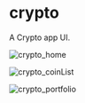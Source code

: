 # crypto

A Crypto app UI.

![crypto_home](https://user-images.githubusercontent.com/76690178/156162791-d2b3a872-1cbf-40d6-aaec-83f3346d7223.jpg)

![crypto_coinList](https://user-images.githubusercontent.com/76690178/156162802-959b5f39-6c0e-4d47-9c94-5322c1434ad2.jpg)

![crypto_portfolio](https://user-images.githubusercontent.com/76690178/156162814-4050a07e-e00c-40a9-be4b-aa85dc5e598c.jpg)

